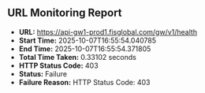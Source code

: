 ## URL Monitoring Report

- **URL:** https://api-gw1-prod1.fisglobal.com/gw/v1/health
- **Start Time:** 2025-10-07T16:55:54.040785
- **End Time:** 2025-10-07T16:55:54.371805
- **Total Time Taken:** 0.33102 seconds
- **HTTP Status Code:** 403
- **Status:** Failure
- **Failure Reason:** HTTP Status Code: 403
